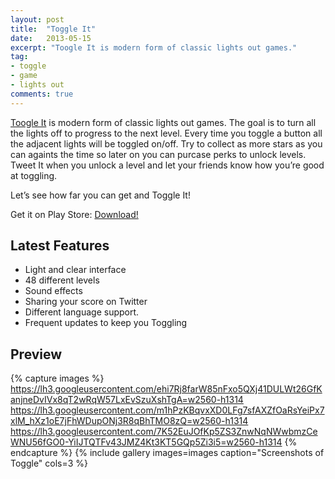 ```yaml
---
layout: post
title:  "Toggle It"
date:   2013-05-15
excerpt: "Toogle It is modern form of classic lights out games."
tag:
- toggle
- game
- lights out
comments: true
---
```

[Toogle It](https://play.google.com/store/apps/details?id=com.ugurtekbas.alarmshuffle) is modern form of classic lights out games. The goal is to turn all the lights off to progress to the next level. Every time you toggle a button all the adjacent lights will be toggled on/off. Try to collect as more stars as you can againts the time so later on you can purcase perks to unlock levels. Tweet It when you unlock a level and let your friends know how you’re good at toggling.

Let’s see how far you can get and Toggle It!

Get it on Play Store: [Download!](https://play.google.com/store/apps/details?id=com.ugurtekbas.alarmshuffle)

## Latest Features
* Light and clear interface
* 48 different levels
* Sound effects
* Sharing your score on Twitter
* Different language support.
* Frequent updates to keep you Toggling

## Preview

{% capture images %}
	https://lh3.googleusercontent.com/ehi7Rj8farW85nFxo5QXj41DULWt26GfKanjneDvIVx8qT2wRqW57LxEvSzuXshTgA=w2560-h1314
	https://lh3.googleusercontent.com/m1hPzKBqvxXD0LFg7sfAXZfOaRsYeiPx7xlM_hXz1oE7jFhWDupONj3R8qBhTMO8zQ=w2560-h1314
	https://lh3.googleusercontent.com/7K52EuJOfKp5ZS3ZnwNqNWwbmzCeWNU56fGO0-YiIJTQTFv43JMZ4Kt3KT5GQp5Zi3i5=w2560-h1314
{% endcapture %}
{% include gallery images=images caption="Screenshots of Toggle" cols=3 %}
